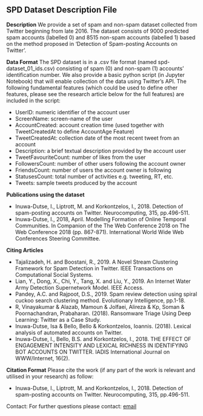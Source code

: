 ## SPD Dataset Description File

**Description**
We provide a set of spam and non-spam dataset collected from Twitter beginning from late 2016.
The dataset consists of 9000 predicted spam accounts (labelled 0) and 8515 non-spam accounts (labelled 1) based on the method proposed in ‘Detection of Spam-posting Accounts on Twitter’.

**Data Format**
The SPD dataset is in a .csv file format (named spd-dataset_01_ids.csv) consisting of spam (0) and non-spam (1) accounts’ identification number. We also provide a basic python script (in Jupyter Notebook) that will enable collection of the data using Twitter’s API. The following fundamental features (which could be used to define other features, please see the research article below for the full features) are included in the script:

 - UserID: numeric identifier of the account user
 - ScreenName: screen-name of the user
 - AccountCreated: account creation time (used together with TweetCreatedAt to define AccountAge Feature)
 - TweetCreatedAt: collection date of the most recent tweet from an account
 - Description: a brief textual description provided by the account user
 - TweetFavouriteCount: number of likes from the user
 - FollowersCount: number of other users following the account owner
 - FriendsCount: number of users the account owner is following
 - StatusesCount: total number of activities e.g. tweeting, RT, etc.
 - Tweets: sample tweets produced by the account

**Publications using the dataset**
* Inuwa-Dutse, I., Liptrott, M. and Korkontzelos, I., 2018. Detection of spam-posting accounts on Twitter. Neurocomputing, 315, pp.496-511.
* Inuwa-Dutse, I., 2018, April. Modelling Formation of Online Temporal Communities. In Companion of the The Web Conference 2018 on The Web Conference 2018 (pp. 867-871). International World Wide Web Conferences Steering Committee.

**Citing Articles**
* Tajalizadeh, H. and Boostani, R., 2019. A Novel Stream Clustering Framework for Spam Detection in Twitter. IEEE Transactions on Computational Social Systems.
* Lian, Y., Dong, X., Chi, Y., Tang, X. and Liu, Y., 2019. An Internet Water Army Detection Supernetwork Model. IEEE Access.
* Pandey, A.C. and Rajpoot, D.S., 2019. Spam review detection using spiral cuckoo search clustering method. Evolutionary Intelligence, pp.1-18.
* R, Vinayakumar & Alazab, Mamoun & Jolfaei, Alireza & Kp, Soman & Poornachandran, Prabaharan. (2018). Ransomware Triage Using Deep Learning: Twitter as a Case Study.
* Inuwa-Dutse, Isa & Bello, Bello & Korkontzelos, Ioannis. (2018). Lexical analysis of automated accounts on Twitter.
* Inuwa-Dutse, I., Bello, B.S. and Korkontzelos, I., 2018. THE EFFECT OF ENGAGEMENT INTENSITY AND LEXICAL RICHNESS IN IDENTIFYING BOT ACCOUNTS ON TWITTER. IADIS International Journal on WWW/Internet, 16(2).

**Citation Format** Please cite the work (if any part of the work is relevant and utilised in your research) as follow:
* Inuwa-Dutse, I., Liptrott, M. and Korkontzelos, I., 2018. Detection of spam-posting accounts on Twitter. Neurocomputing, 315, pp.496-511.

Contact: For further questions please contact: [email](dutsei@edgehill.ac.uk)

